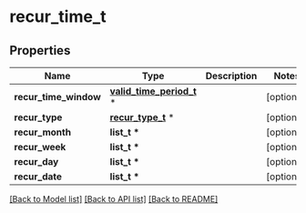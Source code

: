 # recur_time_t

## Properties
Name | Type | Description | Notes
------------ | ------------- | ------------- | -------------
**recur_time_window** | [**valid_time_period_t**](valid_time_period.md) \* |  | [optional] 
**recur_type** | [**recur_type_t**](recur_type.md) \* |  | [optional] 
**recur_month** | **list_t \*** |  | [optional] 
**recur_week** | **list_t \*** |  | [optional] 
**recur_day** | **list_t \*** |  | [optional] 
**recur_date** | **list_t \*** |  | [optional] 

[[Back to Model list]](../README.md#documentation-for-models) [[Back to API list]](../README.md#documentation-for-api-endpoints) [[Back to README]](../README.md)


